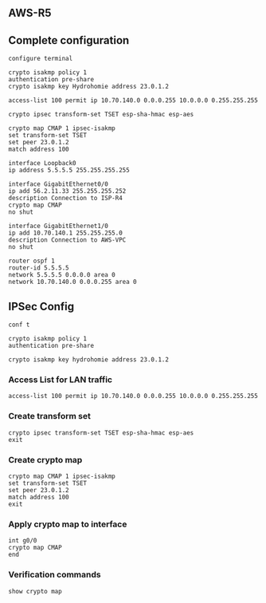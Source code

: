 ## AWS-R5

## Complete configuration
```Cisco 
configure terminal

crypto isakmp policy 1
authentication pre-share
crypto isakmp key Hydrohomie address 23.0.1.2

access-list 100 permit ip 10.70.140.0 0.0.0.255 10.0.0.0 0.255.255.255

crypto ipsec transform-set TSET esp-sha-hmac esp-aes

crypto map CMAP 1 ipsec-isakmp
set transform-set TSET
set peer 23.0.1.2
match address 100

interface Loopback0
ip address 5.5.5.5 255.255.255.255

interface GigabitEthernet0/0
ip add 56.2.11.33 255.255.255.252
description Connection to ISP-R4
crypto map CMAP
no shut

interface GigabitEthernet1/0
ip add 10.70.140.1 255.255.255.0
description Connection to AWS-VPC
no shut

router ospf 1
router-id 5.5.5.5
network 5.5.5.5 0.0.0.0 area 0
network 10.70.140.0 0.0.0.255 area 0
```

## IPSec Config
```Cisco
conf t

crypto isakmp policy 1
authentication pre-share

crypto isakmp key hydrohomie address 23.0.1.2

```

### Access List for LAN traffic
```Cisco
access-list 100 permit ip 10.70.140.0 0.0.0.255 10.0.0.0 0.255.255.255
```

### Create transform set
```Cisco
crypto ipsec transform-set TSET esp-sha-hmac esp-aes
exit

```

### Create crypto map
```Cisco
crypto map CMAP 1 ipsec-isakmp
set transform-set TSET
set peer 23.0.1.2
match address 100
exit
```


### Apply crypto map to interface
```Cisco
int g0/0
crypto map CMAP
end
```

### Verification commands
```Cisco
show crypto map
```
